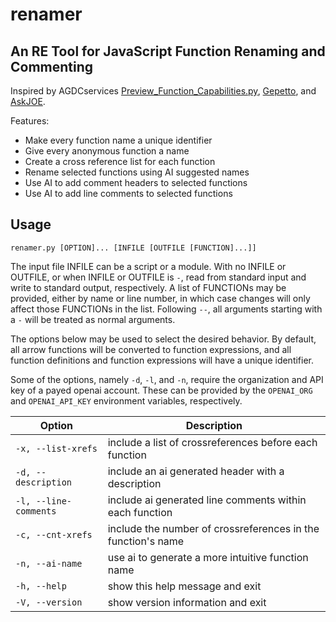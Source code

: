 # renamer
## An RE Tool for JavaScript Function Renaming and Commenting

Inspired by AGDCservices
[Preview_Function_Capabilities.py](https://github.com/AGDCservices/Ghidra-Scripts#preview_function_capabilitiespy),
[Gepetto](https://github.com/JusticeRage/Gepetto/tree/main),
and
[AskJOE](https://github.com/securityjoes/AskJOE).

Features:
- Make every function name a unique identifier
- Give every anonymous function a name
- Create a cross reference list for each function
- Rename selected functions using AI suggested names
- Use AI to add comment headers to selected functions
- Use AI to add line comments to selected functions

## Usage

```
renamer.py [OPTION]... [INFILE [OUTFILE [FUNCTION]...]]
```

The input
file INFILE can be a script or a module. With no INFILE or OUTFILE,
or when INFILE or OUTFILE is `-`, read from standard input and write
to standard output, respectively. A list of FUNCTIONs may be provided,
either by name or line number, in which case changes will only affect
those FUNCTIONs in the list. Following `--`, all arguments starting with
a `-` will be treated as normal arguments.

The options below may be used to select the desired behavior. By default,
all arrow functions will be converted to function expressions, and all
function definitions and function expressions will have a unique identifier.

Some of the options, namely `-d`, `-l`, and `-n`, require the organization and API
key of a payed openai account. These can be provided by the `OPENAI_ORG`
and `OPENAI_API_KEY` environment variables, respectively.

| Option                | Description                                                  |
|-----------------------|--------------------------------------------------------------|
| `-x, --list-xrefs`    | include a list of crossreferences before each function       |
| `-d, --description`   | include an ai generated header with a description            |
| `-l, --line-comments` | include ai generated line comments within each function      |
| `-c, --cnt-xrefs`     | include the number of crossreferences in the function's name |
| `-n, --ai-name`       | use ai to generate a more intuitive function name            |
| `-h, --help`          | show this help message and exit                              |
| `-V, --version`       | show version information and exit                            |
